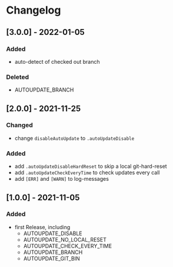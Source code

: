 # Changelog

## [3.0.0] - 2022-01-05
### Added
 - auto-detect of checked out branch
### Deleted
 - AUTOUPDATE_BRANCH

## [2.0.0] - 2021-11-25
### Changed
 - change ``disableAutoUpdate`` to ``.autoUpdateDisable``

### Added
 - add ``.autoUpdateDisableHardReset`` to skip a local git-hard-reset
 - add ``.autoUpdateCheckEveryTime`` to check updates every call
 - add ``[ERR]`` and ``[WARN]`` to log-messages

## [1.0.0] - 2021-11-05
### Added
 - first Release, including
   - AUTOUPDATE_DISABLE
   - AUTOUPDATE_NO_LOCAL_RESET
   - AUTOUPDATE_CHECK_EVERY_TIME
   - AUTOUPDATE_BRANCH
   - AUTOUPDATE_GIT_BIN
